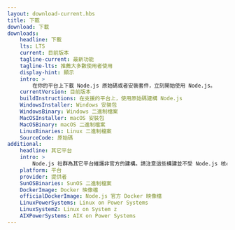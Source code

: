 ```yaml
---
layout: download-current.hbs
title: 下載
download: 下載
downloads:
    headline: 下載
    lts: LTS
    current: 目前版本
    tagline-current: 最新功能
    tagline-lts: 推薦大多數使用者使用
    display-hint: 顯示
    intro: >
        在你的平台上下載 Node.js 原始碼或者安裝套件，立刻開始使用 Node.js。
    currentVersion: 目前版本
    buildInstructions: 在支援的平台上，使用原始碼建構 Node.js
    WindowsInstaller: Windows 安裝包
    WindowsBinary: Windows 二進制檔案
    MacOSInstaller: macOS 安裝包
    MacOSBinary: macOS 二進制檔案
    LinuxBinaries: Linux 二進制檔案
    SourceCode: 原始碼
additional:
    headline: 其它平台
    intro: >
        Node.js 社群為其它平台維護非官方的建構。請注意這些構建並不受 Node.js 核心團隊技術支持且可能尚未跟 Node.js 的目前發布版本保持一致。
    platform: 平台
    provider: 提供者
    SunOSBinaries: SunOS 二進制檔案
    DockerImage: Docker 映像檔
    officialDockerImage: Node.js 官方 Docker 映像檔
    LinuxPowerSystems: Linux on Power Systems
    LinuxSystemZ: Linux on System z
    AIXPowerSystems: AIX on Power Systems
---
```

